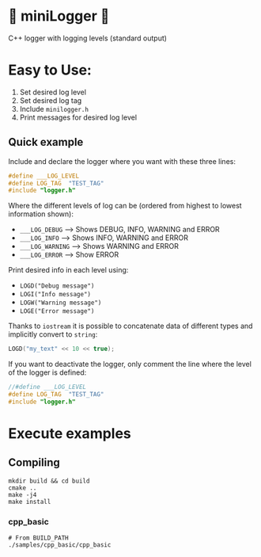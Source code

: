 # 🐛 miniLogger 🐞

C++ logger with logging levels (standard output)


# Easy to Use:

1) Set desired log level
2) Set desired log tag
3) Include `minilogger.h`
4) Print messages for desired log level

## Quick example

Include and declare the logger where you want with these three lines:

```cpp
#define ___LOG_LEVEL
#define LOG_TAG  "TEST_TAG"
#include "logger.h"
```
Where the different levels of log can be (ordered from highest to lowest information shown):

+ `___LOG_DEBUG` --> Shows DEBUG, INFO, WARNING and ERROR
+ `___LOG_INFO` --> Shows INFO, WARNING and ERROR
+ `___LOG_WARNING` --> Shows WARNING and ERROR
+ `___LOG_ERROR` --> Show ERROR

Print desired info in each level using:

+ `LOGD("Debug message")`
+ `LOGI("Info message")`
+ `LOGW("Warning message")`
+ `LOGE("Error message")`

Thanks to `iostream` it is possible to concatenate data of different types and implicitly convert to `string`:

```c++
LOGD("my_text" << 10 << true);
```

If you want to deactivate the logger, only comment the line where the level of the logger is defined:

```cpp
//#define ___LOG_LEVEL
#define LOG_TAG  "TEST_TAG"
#include "logger.h"
```

# Execute examples

## Compiling

```
mkdir build && cd build
cmake ..
make -j4
make install
```

### cpp_basic

```
# From BUILD_PATH
./samples/cpp_basic/cpp_basic
```

